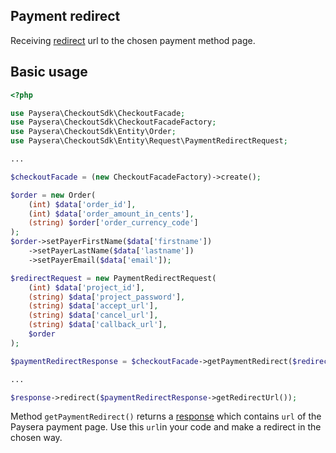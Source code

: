 ## Payment redirect
Receiving [redirect](https://developers.paysera.com/en/checkout/integrations/integration-specification) url to the chosen payment method page.

## Basic usage

```php
<?php

use Paysera\CheckoutSdk\CheckoutFacade;
use Paysera\CheckoutSdk\CheckoutFacadeFactory;
use Paysera\CheckoutSdk\Entity\Order;
use Paysera\CheckoutSdk\Entity\Request\PaymentRedirectRequest;

...

$checkoutFacade = (new CheckoutFacadeFactory)->create();

$order = new Order(
    (int) $data['order_id'],
    (int) $data['order_amount_in_cents'],
    (string) $order['order_currency_code']
);
$order->setPayerFirstName($data['firstname'])
    ->setPayerLastName($data['lastname'])
    ->setPayerEmail($data['email']);

$redirectRequest = new PaymentRedirectRequest(
    (int) $data['project_id'],
    (string) $data['project_password'],
    (string) $data['accept_url'],
    (string) $data['cancel_url'],
    (string) $data['callback_url'],
    $order
);

$paymentRedirectResponse = $checkoutFacade->getPaymentRedirect($redirectRequest);

...

$response->redirect($paymentRedirectResponse->getRedirectUrl());
```

Method `getPaymentRedirect()` returns a [response](../src/Entity/PaymentRedirectResponse.php) which contains `url` of the Paysera payment page. Use this `url`in your code and make a redirect in the chosen way.
